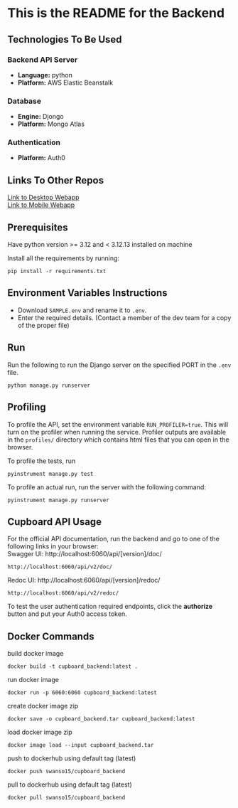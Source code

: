 # This is the README for the Backend

## Technologies To Be Used
### Backend API Server
- **Language:** python
- **Platform:** AWS Elastic Beanstalk
### Database
- **Engine:** Djongo
- **Platform:** Mongo Atlas
### Authentication
- **Platform:** Auth0

## Links To Other Repos
[Link to Desktop Webapp](https://github.com/COMP4350-Team2/Desktop-WebApp) <br/>
[Link to Mobile Webapp](https://github.com/COMP4350-Team2/Mobile-WebApp)

## Prerequisites
Have python version >= 3.12 and < 3.12.13 installed on machine

Install all the requirements by running:
```
pip install -r requirements.txt
```

## Environment Variables Instructions
- Download `SAMPLE.env` and rename it to `.env`. 
- Enter the required details. (Contact a member of the dev team for a copy of the proper file)

## Run
Run the following to run the Django server on the specified PORT in the `.env` file.
```
python manage.py runserver
```

## Profiling
To profile the API, set the environment variable `RUN_PROFILER=true`. This will turn on the profiler when running the service.
Profiler outputs are available in the `profiles/` directory which contains html files that you can open in the browser.

To profile the tests, run 
```
pyinstrument manage.py test
```

To profile an actual run, run the server with the following command:
```
pyinstrument manage.py runserver
```

## Cupboard API Usage
For the official API documentation, run the backend and go to one of the following links in your browser:  
Swagger UI: http://localhost:6060/api/[version]/doc/  
```
http://localhost:6060/api/v2/doc/
```  

Redoc UI: http://localhost:6060/api/[version]/redoc/  
```
http://localhost:6060/api/v2/redoc/
```

To test the user authentication required endpoints, click the **authorize** button and put your Auth0 access token.

## Docker Commands
build docker image
```
docker build -t cupboard_backend:latest .
```

run docker image 
```
docker run -p 6060:6060 cupboard_backend:latest
```

create docker image zip
```
docker save -o cupboard_backend.tar cupboard_backend:latest
```

load docker image zip
```
docker image load --input cupboard_backend.tar
```

push to dockerhub using default tag (latest)
```
docker push swanso15/cupboard_backend
```

pull to dockerhub using default tag (latest)
```
docker pull swanso15/cupboard_backend
```
